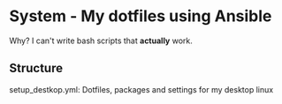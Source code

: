 System - My dotfiles using Ansible
===
Why? I can't write bash scripts that **actually** work.

## Structure
setup_destkop.yml: Dotfiles, packages and settings for my desktop linux
